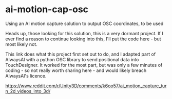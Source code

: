 # ai-motion-cap-osc
Using an AI motion capture solution to output OSC coordinates, to be used 


Heads up, those looking for this solution, this is a very dormant project.
If I ever find a reason to continue looking into this, I'll put the code here - but most likely not.

This link does what this project first set out to do, and I adapted part of AlwaysAI with a python OSC library to send positional data into TouchDesigner.
It worked for the most part, but was only a few minutes of coding - so not really worth sharing here - and would likely breach AlwaysAI's licence.

https://www.reddit.com/r/Unity3D/comments/k6oo57/ai_motion_capture_turn_2d_videos_into_3d/
